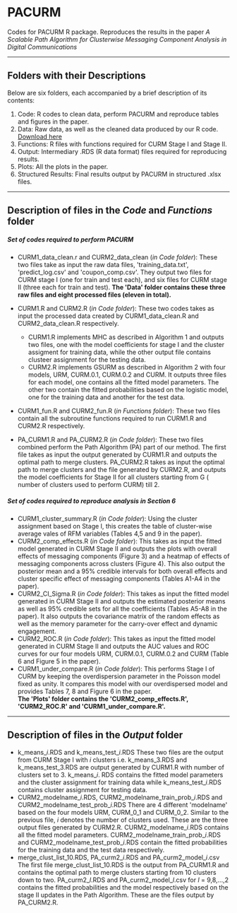 # PACURM

Codes for PACURM R package. 
Reproduces the results in the paper _A Scalable Path Algorithm for Clusterwise Messaging Component Analysis in Digital Communications_

-----------------------------------------------------
Folders with their Descriptions
-----------------------------------------------------
Below are six folders, each accompanied by a brief description of its contents:
1. Code: R codes to clean data, perform PACURM and reproduce tables and figures in the paper.
2. Data: Raw data, as well as the cleaned data produced by our R code. [Download here](https://drive.google.com/drive/folders/1FKlCpdNyR-2kiUkdIi46UXeBwiwMKOKr?usp=drive_link)
3. Functions: R files with functions required for CURM Stage I and Stage II.
4. Output: Intermediary .RDS (R data format) files required for reproducing results.
5. Plots: All the plots in the paper.
6. Structured Results: Final results output by PACURM in structured .xlsx files.


-----------------------------------------------------
Description of files in the *Code* and *Functions* folder
-----------------------------------------------------
##### Set of codes required to perform PACURM
- CURM1_data_clean.r and CURM2_data_clean (*in Code folder*):
These two files take as input the raw data files, 'training_data.txt', 'predict_log.csv' and 'coupon_comp.csv'. They output two files for CURM stage I (one for train and test each), and six files for CURM stage II (three each for train and test).
**The 'Data' folder contains these three raw files and eight processed files (eleven in total).**

- CURM1.R and CURM2.R (*in Code folder*):
These two codes takes as input the processed data created by CURM1_data_clean.R and CURM2_data_clean.R respectively. 
    - CURM1.R implements MHC as described in Algorithm 1 and outputs two files, one with the model coefficients for stage I and the cluster assigment for training data, while the other output file contains clusteer assignment for the testing data. 
    - CURM2.R implements GSURM as described in Algorithm 2 with four models, URM, CURM.0.1, CURM.0.2 and CURM. It outputs three files for each model, one contains all the fitted model parameters. The other two contain the fitted probabilities based on the logistic model, one for the training data and another for the test data.
- CURM1_fun.R and CURM2_fun.R (*in Functions folder*):
These two files contain all the subroutine functions required to run CURM1.R and CURM2.R respectively. 
- PA_CURM1.R and PA_CURM2.R (*in Code folder*):
These two files combined perform the Path Algorithm (PA) part of our method. The first file takes as input the output generated by CURM1.R and outputs the optimal path to merge clusters. PA_CURM2.R takes as input the optimal path to merge clusters and the file generated by CURM2.R, and outputs the model coefficients for Stage II for all clusters starting from G ( number of clusters used to perform CURM) till 2.

##### Set of codes required to reproduce analysis in Section 6
- CURM1_cluster_summary.R (*in Code folder*):
Using the cluster assignment based on Stage I, this creates the table of cluster-wise average vales of RFM variables (Tables 4,5 and 9 in the paper).
- CURM2_comp_effects.R (*in Code folder*):
This takes as input the fitted model generated in CURM Stage II and outputs the plots with overall effects of messaging components (Figure 3) and a heatmap of effects of messaging components across clusters (Figure 4). This also output the posterior mean and a 95% credible intervals for both overall effects and cluster specific effect of messaging components (Tables A1-A4 in the paper).
- CURM2_CI_Sigma.R (*in Code folder*):
This takes as input the fitted model generated in CURM Stage II and outputs the estimated posterior means as well as 95% credible sets for all the coefficients (Tables A5-A8 in the paper). It also outputs the covariance matrix of the random effects as well as the memory parameter for the carry-over effect and dynamic engagement.
- CURM2_ROC.R (*in Code folder*):
This takes as input the fitted model generated in CURM Stage II and outputs the AUC values and ROC curves for our four models URM, CURM.0.1, CURM.0.2 and CURM (Table 6 and Figure 5 in the paper).
- CURM1_under_compare.R (*in Code folder*):
This performs Stage I of CURM by keeping the overdispersion parameter in the Poisson model fixed as unity. It compares this model with our overdispersed model and provides Tables 7, 8 and Figure 6 in the paper.   
**The 'Plots' folder contains the 'CURM2_comp_effects.R', 'CURM2_ROC.R' and 'CURM1_under_compare.R'.**

-----------------------------------------------------
Description of files in the *Output* folder
-----------------------------------------------------
- k_means_*i*.RDS and k_means_test_*i*.RDS
These two files are the output from CURM Stage I with *i* clusters i.e. k_means_3.RDS and k_means_test_3.RDS are output generated by CURM1.R with number of clusters set to 3. k_means_*i*. RDS contains the fitted model parameters and the cluster assignment for training data while k_means_test_*i*.RDS contains cluster assignment for testing data.
- CURM2_modelname_*i*.RDS, CURM2_modelname_train_prob_*i*.RDS and CURM2_modelname_test_prob_*i*.RDS
There are 4 different 'modelname' based on the four models URM, CURM_0_1 and CURM_0_2. Similar to the previous file, *i* denotes the number of clusters used. These are the three output files generated by CURM2.R. CURM2_modelname_*i*.RDS contains all the fitted model parameters. CURM2_modelname_train_prob_*i*.RDS and CURM2_modelname_test_prob_*i*.RDS contain the fitted probabilities for the training data and the test data respectively.
- merge_clust_list_10.RDS, PA_curm2_*i*.RDS and PA_curm2_model_*i*.csv
The first file merge_clust_list_10.RDS is the output from PA_CURM1.R and contains the optimal path to merge clusters starting from 10 clusters down to two. PA_curm2_*l*.RDS and PA_curm2_model_*l*.csv for *l* = 9,8,...,2 contains the fitted probabilities and the model respectively based on the stage II updates in the Path Algorithm. These are the files output by PA_CURM2.R.
